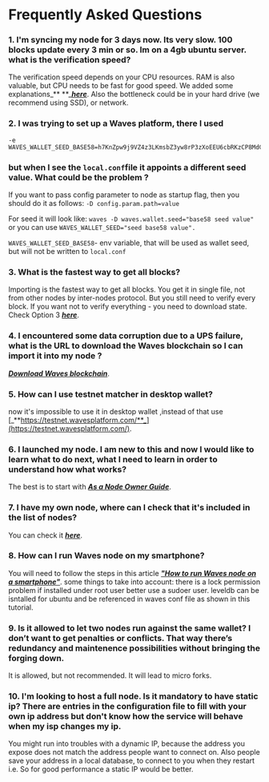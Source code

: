 # Frequently Asked Questions

### 1. I'm syncing my node for 3 days now. Its very slow. 100 blocks update every 3 min or so. Im on a 4gb ubuntu server. what is the verification speed?

The verification speed depends on your CPU resources. RAM is also valuable, but CPU needs to be fast for good speed. We added some explanations_** **_[_**here**_](/waves-full-node/options-for-getting-actual-blockchain.md).  Also the bottleneck could be in your hard drive \(we recommend using SSD\), or network.

### 2. I was trying to set up a Waves platform, there I used

```
-e WAVES_WALLET_SEED_BASE58=h7KnZpw9j9VZ4z3LKmsbZ3yw8rP3zXoEEU6cbRKzCP8MdC1zy2U2AJRPQhs3krqSodvzEix3kmKopFeyPpCn4w4BaW9MVr4PASShxiuin9jyzGmMsUwXXMaUjGL1RfTzS3e
```

### but when I see the `local.conf`file it appoints a different seed value. What could be the problem ?

If you want to pass config parameter to node as startup flag, then you should do it as follows: `-D config.param.path=value`

For seed it will look like: `waves -D waves.wallet.seed="base58 seed value"` or you can use `WAVES_WALLET_SEED="seed base58 value".`

`WAVES_WALLET_SEED_BASE58`- env variable, that will be used as wallet seed, but will not be written to `local.conf`

### 3. What is the fastest way to get all blocks?

Importing is the fastest way to get all blocks. You get it in single file, not from other nodes by inter-nodes protocol. But you still need to verify every block. If you want not to verify everything - you need to download state. Check Option 3 [_**here**_](/waves-full-node/options-for-getting-actual-blockchain.md).

### 4. I encountered some data corruption due to a UPS failure, what is the URL to download the Waves blockchain so I can import it into my node ?

[_**Download Waves blockchain**_](https://docs.wavesplatform.com/en/waves-full-node/options-for-getting-actual-blockchain/export-and-import-from-the-blockchain.html#section-4fc821c89c016f375dbd2eeedfe093cf).

### 5. How can I use testnet matcher in desktop wallet?

now it's impossible to use it in desktop wallet ,instead of that use [_**https://testnet.wavesplatform.com/**_](https://testnet.wavesplatform.com/).

### 6. I launched my node. I am new to this and now I would like to learn what to do next, what I need to learn in order to understand how what works?

The best is to start with [_**As a Node Owner Guide**_](/getting-started/as-a-node-owner.md).

### 7. I have my own node, where can I check that it's included in the list of nodes?

You can check it [_**here**_](http://dev.pywaves.org/nodes/).

### 8. How can I run Waves node on my smartphone?

You will need to follow the steps in this article [_**"How to run Waves node on a smartphone"**_](https://medium.com/@ikardanov/how-to-run-waves-node-on-a-smartphone-eeb8817b8d56). some things to take into account: there is a lock permission problem if installed under root user better use a sudoer user. leveldb can be isntalled for ubuntu and be referenced in waves conf file as shown in this tutorial.

### 9. Is it allowed to let two nodes run against the same wallet? I don’t want to get penalties or conflicts. That way there’s redundancy and maintenence possibilities without bringing the forging down.

It is allowed, but not recommended. It will lead to micro forks.

### 10. I'm looking to host a full node. Is it mandatory to have static ip? There are entries in the configuration file to fill with your own ip address but don't know how the service will behave when my isp changes my ip.

You might run into troubles with a dynamic IP, because the address you expose does not match the address people want to connect on. Also people save your address in a local database, to connect to you when they restart i.e. So for good performance a static IP would be better.



